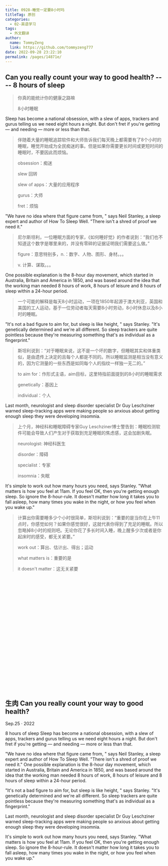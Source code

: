 ```yaml
---
title: 0928-睡觉一定要8小时吗
titleTag: 原创
categories: 
  - 02-英语学习
tags: 
  - 外文翻译
author: 
  name: TommyZeng
  link: https://github.com/tommyzeng777
date: 2022-09-28 23:22:10
permalink: /pages/14871e/
---
```


## Can you really count your way to good health? ---- 8 hours of sleep
>你真的能统计你的健康之路嘛
>
>8小时睡眠



Sleep has become a national obsession, with a slew of apps, trackers and gurus telling us we need eight hours a night. But don't fret if you're getting — and needing — more or less than that.
>伴随着大量的睡眠追踪软件和大师告诉我们每天晚上都需要有了8个小时的睡眠，睡觉开始成为全民痴迷的事。但是如果你需要更长时间或更短时间的睡眠时，不要因此而烦恼。<!-- more -->
>
>obsession：痴迷
>
>slew 回转
>
>slew of apps：大量的应用程序
>
>gurus：大师
>
>fret：烦恼

"We have no idea where that figure came from, " says Neil Stanley, a sleep expert and author of How To Sleep Well. "There isn't a shred of proof we need it." 
>尼尔斯坦利，一位睡眠方面的专家，《如何睡好觉》的作者说到：“我们也不知道这个数字是哪里来的，并没有零碎的证据证明我们需要这么做。”
>
>figure：意思特别多，n.：数字、人物、图形、身材。。。
>
>v. 计算、谋取。。。

One possible explanation is the 8-hour day movement, which started in Australia, Britain and America in 1850, and was based around the idea that the working man needed 8 hours of work, 8 hours of leisure and 8 hours of sleep within a 24-hour period.
>一个可能的解释是每天8小时运动，一项在1850年起源于澳大利亚，英国和美国的工人运动，基于一位劳动者每天需要8小时劳动，8小时休息以及8小时的睡眠。


"It's not a bad figure to aim for, but sleep is like height, " says Stanley. "It's genetically determined and we're all different. So sleep trackers are quite pointless because they're measuring something that's as individual as a fingerprint."
>斯坦利说到：“对于睡眠来说，这不是一个坏的数字，但睡眠其实和体重类似，是由遗传上决定的且每个人都是不同的。所以睡眠监测是相当没有意义的，因为它测量的一些东西是如同每个人的指纹一样独一无二的。” 
>
>to aim for：作形式主语，aim目标，这里特指前面提到的8小时的睡眠需求
>
>genetically：基因上
>
>individual：个人


Last month, neurologist and sleep disorder specialist Dr Guy Leschziner warned sleep-tracking apps were making people so anxious about getting enough sleep they were developing insomnia.
>上个月，神经科和睡眠障碍专家Guy Leschziner博士警告到：睡眠检测软件可能会导致人们产生对于获取到充足睡眠的焦虑感，这会加剧失眠。
>
>neurologist: 神经科医生
>
>disorder：障碍
>
>specialist：专家
>
>insomnia：失眠

It's simple to work out how many hours you need, says Stanley. "What matters is how you feel at 11am. If you feel OK, then you're getting enough sleep. So ignore the 8-hour-rule. It doesn't matter how long it takes you to fall asleep, how many times you wake in the night, or how you feel when you wake up."

> 计算出你需要睡多少个小时很简单，斯坦利说到：“重要的是当你在上午11点时，你感觉如何？如果你感觉很好，这就代表你得到了充足的睡眠。所以忽略掉8小时的规则吧。无论你花了多长时间入睡，晚上醒多少次或者是你起床时的感受，都无关紧要。”
>
> work out：算出、估计出、得出；运动
>
> what matters is：重要的是
>
> it doesn't matter：这无关紧要

<br><br><br><br><br><br><br><br><br><br><br><br><br><br><br><br><br><br><br><br><br>



## 生肉 Can you really count your way to good health?
Sep.25 · 2022

8 hours of sleep
Sleep has become a national obsession, with a slew of apps, trackers and gurus telling us we need eight hours a night. But don't fret if you're getting — and needing — more or less than that.

"We have no idea where that figure came from, " says Neil Stanley, a sleep expert and author of How To Sleep Well. "There isn't a shred of proof we need it." One possible explanation is the 8-hour day movement, which started in Australia, Britain and America in 1850, and was based around the idea that the working man needed 8 hours of work, 8 hours of leisure and 8 hours of sleep within a 24-hour period.

"It's not a bad figure to aim for, but sleep is like height, " says Stanley. "It's genetically determined and we're all different. So sleep trackers are quite pointless because they're measuring something that's as individual as a fingerprint."

Last month, neurologist and sleep disorder specialist Dr Guy Leschziner warned sleep-tracking apps were making people so anxious about getting enough sleep they were developing insomnia.

It's simple to work out how many hours you need, says Stanley. "What matters is how you feel at 11am. If you feel OK, then you're getting enough sleep. So ignore the 8-hour-rule. It doesn't matter how long it takes you to fall asleep, how many times you wake in the night, or how you feel when you wake up."

